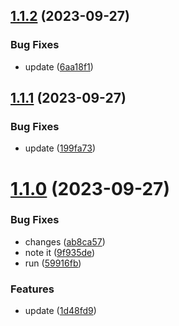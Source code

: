 ## [1.1.2](https://github.com/hari35653565/fullstack-bank/compare/v1.1.1...v1.1.2) (2023-09-27)


### Bug Fixes

* update ([6aa18f1](https://github.com/hari35653565/fullstack-bank/commit/6aa18f16ef3460f4c08ae32efc5682f7a4c4260f))



## [1.1.1](https://github.com/hari35653565/fullstack-bank/compare/v1.1.0...v1.1.1) (2023-09-27)


### Bug Fixes

* update ([199fa73](https://github.com/hari35653565/fullstack-bank/commit/199fa7352e26251ed98dc2bb5b8b3f49d63df7fb))



# [1.1.0](https://github.com/hari35653565/fullstack-bank/compare/9f935deb1c46f3f3a4632659664b754d0381447a...v1.1.0) (2023-09-27)


### Bug Fixes

* changes ([ab8ca57](https://github.com/hari35653565/fullstack-bank/commit/ab8ca572993c6f15f2011bdc1754b9699102ff0b))
* note it ([9f935de](https://github.com/hari35653565/fullstack-bank/commit/9f935deb1c46f3f3a4632659664b754d0381447a))
* run ([59916fb](https://github.com/hari35653565/fullstack-bank/commit/59916fb239dd61d9be20b146c9ca95d59492f43c))


### Features

* update ([1d48fd9](https://github.com/hari35653565/fullstack-bank/commit/1d48fd918a915f99d6cf5f6ad154dde9189dce3e))



